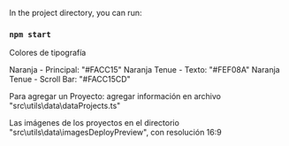 In the project directory, you can run:

### `npm start`

Colores de tipografía

Naranja - Principal: "#FACC15"
Naranja Tenue - Texto: "#FEF08A"
Naranja Tenue - Scroll Bar: "#FACC15CD"

Para agregar un Proyecto:
agregar información en archivo "src\utils\data\dataProjects.ts"

Las imágenes de los proyectos en el directorio "src\utils\data\imagesDeployPreview", con resolución 16:9